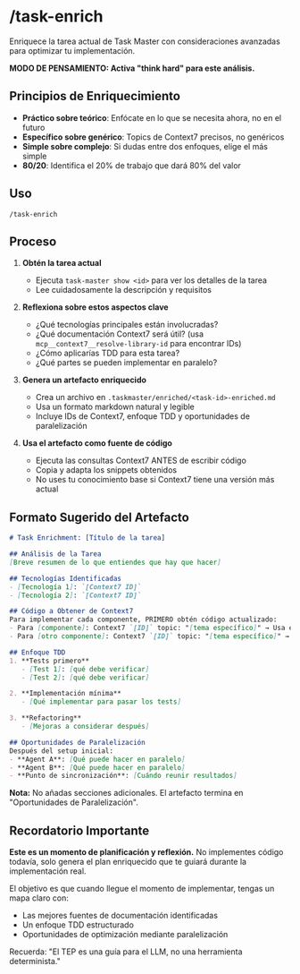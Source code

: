 # /task-enrich

Enriquece la tarea actual de Task Master con consideraciones avanzadas para optimizar tu implementación.

**MODO DE PENSAMIENTO: Activa "think hard" para este análisis.**

## Principios de Enriquecimiento
- **Práctico sobre teórico**: Enfócate en lo que se necesita ahora, no en el futuro
- **Específico sobre genérico**: Topics de Context7 precisos, no genéricos
- **Simple sobre complejo**: Si dudas entre dos enfoques, elige el más simple
- **80/20**: Identifica el 20% de trabajo que dará 80% del valor

## Uso

```
/task-enrich
```

## Proceso

1. **Obtén la tarea actual**
   - Ejecuta `task-master show <id>` para ver los detalles de la tarea
   - Lee cuidadosamente la descripción y requisitos

2. **Reflexiona sobre estos aspectos clave**
   - ¿Qué tecnologías principales están involucradas?
   - ¿Qué documentación Context7 será útil? (usa `mcp__context7__resolve-library-id` para encontrar IDs)
   - ¿Cómo aplicarías TDD para esta tarea?
   - ¿Qué partes se pueden implementar en paralelo?

3. **Genera un artefacto enriquecido**
   - Crea un archivo en `.taskmaster/enriched/<task-id>-enriched.md`
   - Usa un formato markdown natural y legible
   - Incluye IDs de Context7, enfoque TDD y oportunidades de paralelización

4. **Usa el artefacto como fuente de código**
   - Ejecuta las consultas Context7 ANTES de escribir código
   - Copia y adapta los snippets obtenidos
   - No uses tu conocimiento base si Context7 tiene una versión más actual

## Formato Sugerido del Artefacto

```markdown
# Task Enrichment: [Título de la tarea]

## Análisis de la Tarea
[Breve resumen de lo que entiendes que hay que hacer]

## Tecnologías Identificadas
- [Tecnología 1]: `[Context7 ID]`
- [Tecnología 2]: `[Context7 ID]`

## Código a Obtener de Context7
Para implementar cada componente, PRIMERO obtén código actualizado:
- Para [componente]: Context7 `[ID]` topic: "[tema específico]" → Usa ese código
- Para [otro componente]: Context7 `[ID]` topic: "[tema específico]" → Usa ese código

## Enfoque TDD
1. **Tests primero**
   - [Test 1]: [qué debe verificar]
   - [Test 2]: [qué debe verificar]

2. **Implementación mínima**
   - [Qué implementar para pasar los tests]

3. **Refactoring**
   - [Mejoras a considerar después]

## Oportunidades de Paralelización
Después del setup inicial:
- **Agent A**: [Qué puede hacer en paralelo]
- **Agent B**: [Qué puede hacer en paralelo]
- **Punto de sincronización**: [Cuándo reunir resultados]
```

**Nota:** No añadas secciones adicionales. El artefacto termina en "Oportunidades de Paralelización".

## Recordatorio Importante

**Este es un momento de planificación y reflexión.** No implementes código todavía, solo genera el plan enriquecido que te guiará durante la implementación real.

El objetivo es que cuando llegue el momento de implementar, tengas un mapa claro con:
- Las mejores fuentes de documentación identificadas
- Un enfoque TDD estructurado
- Oportunidades de optimización mediante paralelización

Recuerda: "El TEP es una guía para el LLM, no una herramienta determinista."